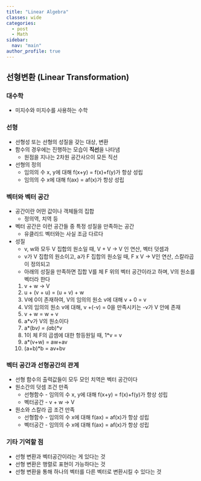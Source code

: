 ```yaml
---
title: "Linear Algebra"
classes: wide
categories: 
  - post
  - Math
sidebar:
  nav: "main"
author_profile: true
---
```


## 선형변환 (Linear Transformation)
### 대수학
* 미지수와 미지수를 사용하는 수학

### 선형
* 선형성 또는 선형의 성질을 갖는 대상, 변환
* 함수의 경우에는 진행하는 모습이 **직선**을 나타냄
    * 원점을 지나는 2차원 공간사으이 모든 직선
* 선형의 정의
    * 임의의 수 x, y에 대해 f(x+y) = f(x)+f(y)가 항상 성립
    * 임의의 수 x에 대해 f(ax) = af(x)가 항상 성립

### 벡터와 벡터 공간
* 공간이란 어떤 값이나 객체들의 집합
    * 정의역, 치역 등
* 벡터 공간은 이런 공간들 중 특정 성질을 만족하는 공간
    * 유클리드 벡터와는 사실 조금 다르다
* 성질 
    * v, w와 모두 V 집합의 원소일 때, V + V -> V 인 연산, 벡터 덧셈과
    * v가 V 집합의 원소이고, a가 F 집합의 원소일 때, F x V -> V인 연산, 스칼라곱이 정의되고
    * 아래의 성질을 만족하면 집합 V를 체 F 위의 벡터 공간이라고 하며, V의 원소를 벡터라 한다
    1. v + w -> V
    2. u + (v + u) = (u + v) + w
    3. V에 0이 존재하여, V의 임의의 원소 v에 대해 v + 0 = v
    4. V의 임의의 원소 v에 대해, v +(-v) = 0을 만족시키는 -v가 V 안에 존재
    5. v + w = w + v
    6. a*v가 V의 원소이다
    7. a*(b*v) = (a*b)*v
    8. 1이 체 F의 곱셈에 대한 항등원일 때, 1*v = v
    9. a*(v+w) = aw+av
    10. (a+b)*b = av+bv

### 벡터 공간과 선형공간의 관계
* 선형 함수의 출력값들이 모두 모인 치역은 벡터 공간이다
* 원소간의 덧셈 조건 만족
    * 선형함수 - 임의의 수 x, y에 대해 f(x+y) = f(x)+f(y)가 항상 성립
    * 벡터공간 - v + w -> V
* 원소와 스칼라 곱 조건 만족
    * 선형함수 - 임의의 수 x에 대해 f(ax) = af(x)가 항상 성립
    * 벡터공간 - 임의의 수 x에 대해 f(ax) = af(x)가 항상 성립

### 기타 기억할 점
* 선형 변환과 벡터공간이라는 게 있다는 것
* 선형 변환은 행렬로 표현이 가능하다는 것
* 선형 변환을 통해 하나의 벡터를 다른 벡터로 변환시킬 수 있다는 것